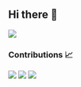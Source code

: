 ## Hi there 👋

[![](https://visitcount.itsvg.in/api?id=datntrong&label=Profile%20Views&icon=5&pretty=false)](https://visitcount.itsvg.in)



### Contributions 📈
<p>
  <img src="https://github-readme-stats.vercel.app/api?username=datntrong&show_icons=true&theme=react&count_private=true&hide_border=true" />
  <img src="https://github-readme-streak-stats.herokuapp.com?user=datntrong&theme=react&hide_border=true&date_format=j%20M%5B%20Y%5D&fire=DD2727" />
  <img src="https://github-readme-stats.vercel.app/api/top-langs/?username=datntrong&langs_count=8&theme=react&hide_border=true&layout=compact" />
  <!-- <img src="https://github-readme-activity-graph.cyclic.app/graph?username=datntrong&theme=one-dark&hide_border=true&custom_title=Hanzo's%20Contribution%20Graph" /> -->
</p>

<!--
**datntrong/datntrong** is a ✨ _special_ ✨ repository because its `README.md` (this file) appears on your GitHub profile.

Here are some ideas to get you started:

- 🔭 I’m currently working on ...
- 🌱 I’m currently learning ...
- 👯 I’m looking to collaborate on ...
- 🤔 I’m looking for help with ...
- 💬 Ask me about ...
- 📫 How to reach me: ...
- 😄 Pronouns: ...
- ⚡ Fun fact: ...
-->
